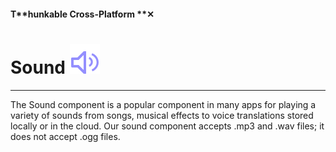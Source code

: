 #### T**hunkable Cross-Platform **✕

# Sound  ![](/assets/iOSviewIconSound.png)

---

The Sound component is a popular component in many apps for playing a variety of sounds from songs, musical effects to voice translations stored locally or in the cloud. Our sound component accepts .mp3 and .wav files; it does not accept .ogg files.

